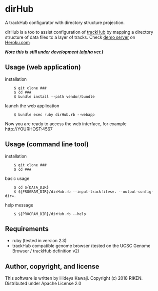 dirHub
===
A trackHub configurator with directory structure projection.

dirHub is a too to assist configuration of [trackHub](https://genome.ucsc.edu/goldenpath/help/trackDb/trackDbHub.html) by mapping a directory structure of data files to a layer of tracks. Check [demo server](http://dirHub.herokuapp.com) on [Heroku.com](Heroku.com)

***Note this is still under development (alpha ver.)***

Usage (web application)
---

installation

```
	$ git clone ### 
	$ cd ###
	$ bundle install --path vendor/bundle
```

launch the web application

```
	$ bundle exec ruby dirHub.rb --webapp
```

Now you are ready to access the web interface, for example http://YOURHOST:4567


Usage (command line tool)
---

installation

```
	$ git clone ###
	$ cd ###
```


basic usage

```
	$ cd ${DATA_DIR}
	$ ${PROGRAM_DIR}/dirHub.rb --input-trackfiles=. --output-config-dir=.
```

help message

```
	$ ${PROGRAM_DIR}/dirHub.rb --help
```


Requirements
---
* ruby (tested in version 2.3)
* trackHub compatible genome browser (tested on the UCSC Genome Browser / trackHub definition v2)


Author, copyright, and license
---
This software is written by Hideya Kawaji.
Copyright (c) 2018 RIKEN.
Distributed under Apache License 2.0
